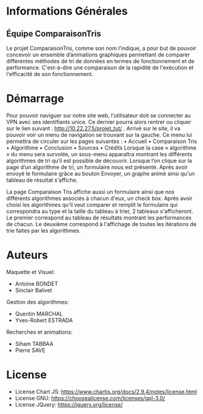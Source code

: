 # Informations Générales
## Équipe ComparaisonTris
Le projet ComparaisonTris, comme son nom l’indique, a pour but de pouvoir concevoir un ensemble d’animations graphiques permettant de comparer différentes méthodes de tri de données en termes de fonctionnement et de performance.
C'est-à-dire une comparaison de la rapidité de l'exécution et l'efficacité de son fonctionnement.

# Démarrage
Pour pouvoir naviguer sur notre site web, l’utilisateur doit se connecter au VPN avec ses identifiants unice. Ce dernier pourra alors rentrer ou cliquer sur le lien suivant : http://10.22.27.5/projet_tut/ .
Arrivé sur le site, il va pouvoir voir un menu de navigation se trouvant sur la gauche. Ce menu lui permettra de circuler sur les pages suivantes :
•    Accueil
•    Comparaison Tris
•    Algorithme
•    Conclusion
•    Sources
•    Crédits
Lorsque la case « algorithme » du menu sera survolée, un sous-menu apparaîtra montrant les différents algorithmes de tri qu’il est possible de découvrir. 
Lorsque l’on clique sur la page d’un algorithme de tri, un formulaire nous est présenté. Après avoir envoyé le formulaire grâce au bouton Envoyer, un graphe animé ainsi qu'un tableau de résultat s'affiche. 

La page Comparaison Tris affiche aussi un formulaire ainsi que nos différents algorithmes associés à chacun d'eux, un check box.
Après avoir choisi les algorithmes qu'il veut comparer et remplit le formulaire qui correspondra au type et la taille du tableau à trier, 2 tableaux s'afficheront.
Le premier correspond au tableau de résultats montrant les performances de chacun.
Le deuxième correspond à l'affichage de toutes les itérations de trie faites par les algorithmes.

# Auteurs
Maquette et Visuel:
- Antoine BONDET
- Sinclair Balivet

Gestion des algorithmes:
- Quentin MARCHAL
- Yves-Robert ESTRADA

Recherches et animations:
- Siham TABBAA
- Pierre SAVE

# License
- License Chart JS: https://www.chartjs.org/docs/2.9.4/notes/license.html
- License GNU: https://choosealicense.com/licenses/gpl-3.0/ 
- License JQuery: https://jquery.org/license/ 
